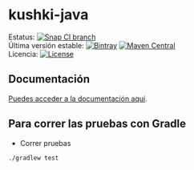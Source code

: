# kushki-java

Estatus: [![Snap CI branch](https://img.shields.io/snap-ci/Kushki/kushki-java/master.svg?maxAge=2592000)](https://snap-ci.com/Kushki/kushki-java/branch/master)  
Última versión estable: [![Bintray](https://img.shields.io/bintray/v/kushki/maven/kushkipagos.svg?maxAge=2592000)](https://bintray.com/kushki/maven/kushkipagos) [![Maven Central](https://img.shields.io/maven-central/v/com.kushkipagos/kushkipagos.svg?maxAge=2592000)](http://mvnrepository.com/artifact/com.kushkipagos/kushkipagos)  
Licencia: [![License](https://img.shields.io/badge/licence-MIT-blue.svg)](https://github.com/Kushki/kushki-java/blob/master/LICENSE.txt)

## Documentación

[Puedes acceder a la documentación aquí](https://demo.kushkipagos.com/docs/java).

## Para correr las pruebas con Gradle

- Correr pruebas

```sh
./gradlew test
```
